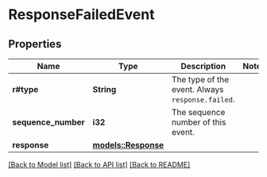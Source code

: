 # ResponseFailedEvent

## Properties

Name | Type | Description | Notes
------------ | ------------- | ------------- | -------------
**r#type** | **String** | The type of the event. Always `response.failed`.  | 
**sequence_number** | **i32** | The sequence number of this event. | 
**response** | [**models::Response**](Response.md) |  | 

[[Back to Model list]](../README.md#documentation-for-models) [[Back to API list]](../README.md#documentation-for-api-endpoints) [[Back to README]](../README.md)


